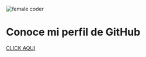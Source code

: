 ![female coder](https://wegate.eu/sites/default/files/shutterstock_606184016.jpg)
# Conoce mi perfil de GitHub
[CLICK AQUI](https://github.com/verohesa/verohesa)

